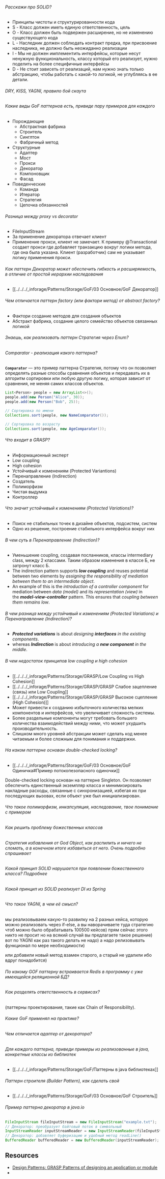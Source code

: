 ###### Расскажи про SOLID?

- Принципы чистоты и структурированности кода
- S - Класс должен иметь единую ответственность, цель
- O - Класс должен быть подвержен расширение, но не изменению существующего кода
- L - Наследник должен соблюдать контракт предка, при присвоение наследника, не должно быть неожиданно реализации
- I - Мы не должен имплементить интерфейсы, которые несут ненужную функциональность, классу который его реализует, нужно поделить на более специфичные интерфейсы
- D - Не стоит зависеть от реализаций, нам нужно знать только абстракцию, чтобы работать с какой-то логикой, не углубляясь в ее детали.
###### DRY, KISS, YAGNI, правило бой скаута

###### Какие виды GoF паттернов есть, привиде пару примеров для каждого

- Порождающие
	- Абстрактная фабрика
	- Строитель
	- Синглтон
	- Фабричный метод
- Структурные
	- Адаптер
	- Мост
	- Прокси
	- Декоратор
	- Компоновщик
	- Фасад
- Поведенческие
	- Команда
	- Итератор
	- Стратегия
	- Цепочка обязанностей
###### Разница между proxy vs decorator

- FileInputStream
- За применение декоратора отвечает клиент
- Применение прокси, клиент не замечает. К примеру @Transactional создает прокси где добавляет транзакцию вокруг логики метода, где она была указана. Клиент (разработчик) сам не указывает логику применения прокси.

###### Как паттерн Декоратор может обеспечить гибкость и расширяемость, в отличие от простой иерархии наследования

- [[../../../_inforage/Patterns/Storage/GoF/03 Основное/GoF Декоратор]]

###### Чем отличается паттерн factory (или фактори метод) от abstract factory?

- Фактори создание методов для создания объектов
- Абстракт фабрика, создание целого семейство объектов связанных логикой
###### Знаешь, как реализовать паттерн Стратегия через Enum?

###### Comparator - реализация какого паттерна? 

**`Comparator`** — это пример паттерна Стратегия, потому что он позволяет определять разные способы сравнения объектов и передавать их в алгоритм сортировки или любую другую логику, которая зависит от сравнения, не меняя самих классов объектов.

```java
List<Person> people = new ArrayList<>();
people.add(new Person("Alice", 30));
people.add(new Person("Bob", 25));

// Сортировка по имени
Collections.sort(people, new NameComparator());

// Сортировка по возрасту
Collections.sort(people, new AgeComparator());
```

###### Что входит в GRASP?

- Информационный эксперт
- Low coupling
- High cohesion
- Устойчивый к изменениям (Protected Variantions)
- Перенаправление (Indirection)
- Создатель
- Полиморфизм
- Чистая выдумка
- Контроллер
###### Что значит устойчивый к изменениям (Protected Variations)?

- Поиск не стабильных точек в дизайне объектов, подсистем, систем
- Одно из решение, построение стабильного интерфейса вокруг них

###### В чем суть в Перенаправление (Indirection)?

- Уменьшение coupling, создавая посланников, классы intermediary class, между 2 классами. Таким образом изменения в классе Б, не затронут класс Б.
- The indirection pattern supports **_low coupling_** and reuses potential between two elements by _assigning the responsibility of mediation between them to an intermediate object_.
- An example of this is the _introduction of a controller component_ for mediation between _data (model)_ and its _representation (view)_ in the **_model-view-controller_** pattern. This ensures that _coupling between them remains low_.

###### В чем разница между устойчивый к изменениям (Protected Variations) и Перенаправление (Indirection)?

- **_Protected variations_** is about _designing_ **_interfaces_** _in the existing components_.
- whereas **_Indirection_** is about _introducing a_ **_new component_** _in the middle_.
###### В чем недостаток принципов low coupling и high cohesion

- [[../../../_inforage/Patterns/Storage/GRASP/Low Coupling vs High Cohesion]]
- [[../../../_inforage/Patterns/Storage/GRASP/GRASP Слабое зацепление (связь) или Low Coupling]]
- [[../../../_inforage/Patterns/Storage/GRASP/GRASP Высокое сцепление (High Cohesion)]]
- Может привести к созданию избыточного количества мелких компонентов и интерфейсов, что увеличивает сложность системы.
- Более раздельные компоненты могут требовать большего количества взаимодействий между ними, что может ухудшить производительность.
- Слишком много уровней абстракции может сделать код менее читаемым и более сложным для понимания и поддержки.
###### На каком паттерне основан double-checked locking?

- [[../../../_inforage/Patterns/Storage/GoF/03 Основное/GoF Одиничка#Пример потокопезопасного одиночки]]

Double-checked locking основан на паттерне Singleton. Он позволяет обеспечить единственный экземпляр класса и минимизировать накладные расходы, связанные с синхронизацией, избегая их при последующих вызовах, если объект уже был инициализирован.


###### Что такое полиморфизм, инкапсуляция, наследование, твое понимание с примером

###### Как решить проблему божественных классов

###### Стратегия избавления от God Object, как распилить и ничего не сломать, а в конечном итоге избавиться от него. Очень подробно спрашивает

###### Какой принцип SOLID нарушается при появлении божественного класса? Подробнее

###### Какой принцип из SOLID реализует DI из Spring

###### Что такое YAGNI, в чем её смысл?

мы реализовываем какую-то развилку на 2 разных кейса, которую можно реализовать через if-else, а вы наворачиваете туда стратегию чтоб можно было обрабатывать 100500 кейсов) прям сейчас этого никто не просит но на всякий случай вы предлагаете такое решение) вот по YAGNI как раз такого делать не надо) а надо релизовывать функционал по мере необходимости)

или добавили новый метод взамен старого, а старый не удалили ибо вдруг понадобится)

###### По какому GOF паттерну встраивается Redis в программу с уже имеющейся реляционной БД?

###### Как разделять ответственность в сервисах? 
(паттерны проектирования, такие как Chain of Responsibility).

###### Какие GoF применял на практике?

###### Чем отличается адаптер от декоратора?

###### Для каждого паттерна, приведи примеры из реализованные в java, конкретные классы из библиотек

- [[../../../_inforage/Patterns/Storage/GoF/Паттерны в java библиотеках]]

###### Паттерн строителя (Builder Pattern), как сделать свой

- [[../../../_inforage/Patterns/Storage/GoF/03 Основное/GoF Строитель]]

###### Пример паттерна декоратор в java.io

```java
FileInputStream fileInputStream = new FileInputStream("example.txt"); 
// Декоратор: преобразует байтовый поток в символьный 
InputStreamReader inputStreamReader = new InputStreamReader(fileInputStream); 
// Декоратор: добавляет буферизацию и удобный метод readLine() 
BufferedReader bufferedReader = new BufferedReader(inputStreamReader);
```

## Resources

- [Design Patterns: GRASP Patterns of designing an application or module](https://akhileshmoghe.github.io/_posts/c-c++/design_patterns/grasp_pattern)
- 